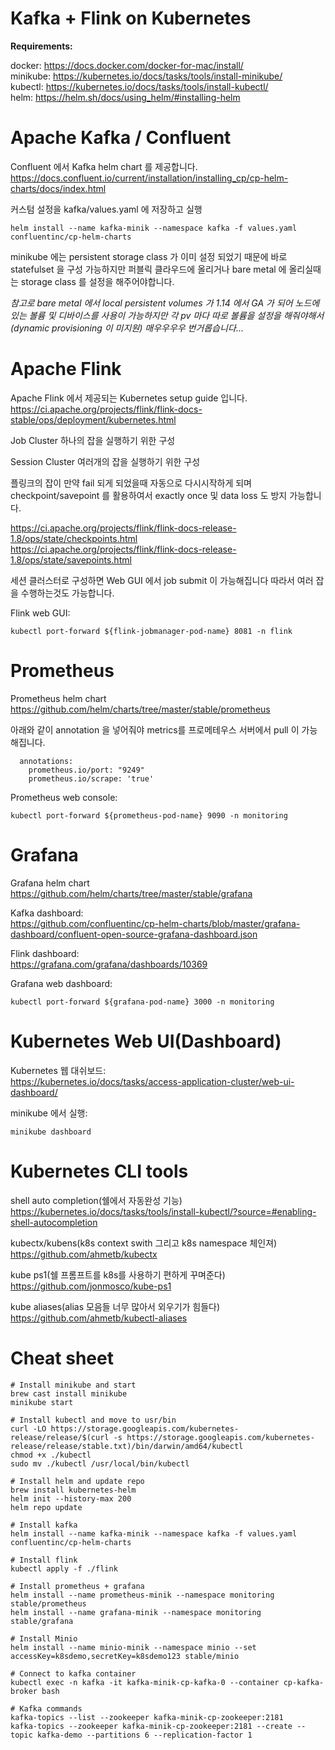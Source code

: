 # Kafka + Flink on Kubernetes

__Requirements:__

docker:
https://docs.docker.com/docker-for-mac/install/  
minikube: 
https://kubernetes.io/docs/tasks/tools/install-minikube/  
kubectl: 
https://kubernetes.io/docs/tasks/tools/install-kubectl/  
helm: 
https://helm.sh/docs/using_helm/#installing-helm


# Apache Kafka / Confluent

Confluent 에서 Kafka helm chart 를 제공합니다.  
https://docs.confluent.io/current/installation/installing_cp/cp-helm-charts/docs/index.html

커스텀 설정을 kafka/values.yaml 에 저장하고 실행


    helm install --name kafka-minik --namespace kafka -f values.yaml confluentinc/cp-helm-charts

minikube 에는 persistent storage class 가 이미 설정 되었기 때문에 바로 statefulset 을 구성 가능하지만
퍼블릭 클라우드에 올리거나 bare metal 에 올리실때는 storage class 를 설정을 해주어야합니다.

*참고로 bare metal 에서 local persistent volumes 가 1.14 에서 GA 가 되어 노드에 있는 볼륨 및 디바이스를 사용이 가능하지만
각 pv 마다 따로 볼륨을 설정을 해줘야해서(dynamic provisioning 이 미지원) 매우우우우 번거롭습니다...*


# Apache Flink

Apache Flink 에서 제공되는 Kubernetes setup guide 입니다.  
https://ci.apache.org/projects/flink/flink-docs-stable/ops/deployment/kubernetes.html

Job Cluster
하나의 잡을 실행하기 위한 구성

Session Cluster
여러개의 잡을 실행하기 위한 구성

플링크의 잡이 만약 fail 되게 되었을때 자동으로 다시시작하게 되며 checkpoint/savepoint 를 활용하여서 exactly once 및 data loss 도 방지 가능합니다.

https://ci.apache.org/projects/flink/flink-docs-release-1.8/ops/state/checkpoints.html  
https://ci.apache.org/projects/flink/flink-docs-release-1.8/ops/state/savepoints.html

세션 클러스터로 구성하면 Web GUI 에서 job submit 이 가능해집니다 따라서 여러 잡을 수행하는것도 가능합니다.

Flink web GUI:  

    kubectl port-forward ${flink-jobmanager-pod-name} 8081 -n flink

# Prometheus
Prometheus helm chart  
https://github.com/helm/charts/tree/master/stable/prometheus

아래와 같이 annotation 을 넣어줘야 metrics를 프로메테우스 서버에서 pull 이 가능해집니다.

      annotations:
        prometheus.io/port: "9249"
        prometheus.io/scrape: 'true'

Prometheus web console:

    kubectl port-forward ${prometheus-pod-name} 9090 -n monitoring

# Grafana
Grafana helm chart  
https://github.com/helm/charts/tree/master/stable/grafana

Kafka dashboard:  
https://github.com/confluentinc/cp-helm-charts/blob/master/grafana-dashboard/confluent-open-source-grafana-dashboard.json

Flink dashboard:  
https://grafana.com/grafana/dashboards/10369

Grafana web dashboard:  

    kubectl port-forward ${grafana-pod-name} 3000 -n monitoring

# Kubernetes Web UI(Dashboard)
Kubernetes 웹 대쉬보드:  
https://kubernetes.io/docs/tasks/access-application-cluster/web-ui-dashboard/

minikube 에서 실행:  

    minikube dashboard

# Kubernetes CLI tools
shell auto completion(쉘에서 자동완성 기능)  
https://kubernetes.io/docs/tasks/tools/install-kubectl/?source=#enabling-shell-autocompletion

kubectx/kubens(k8s context swith 그리고 k8s namespace 체인져)  
https://github.com/ahmetb/kubectx

kube ps1(쉘 프롬프트를 k8s를 사용하기 편하게 꾸며준다)  
https://github.com/jonmosco/kube-ps1

kube aliases(alias 모음들 너무 많아서 외우기가 힘들다)  
https://github.com/ahmetb/kubectl-aliases


# Cheat sheet

```
# Install minikube and start
brew cast install minikube
minikube start

# Install kubectl and move to usr/bin
curl -LO https://storage.googleapis.com/kubernetes-release/release/$(curl -s https://storage.googleapis.com/kubernetes-release/release/stable.txt)/bin/darwin/amd64/kubectl
chmod +x ./kubectl
sudo mv ./kubectl /usr/local/bin/kubectl

# Install helm and update repo
brew install kubernetes-helm
helm init --history-max 200
helm repo update

# Install kafka
helm install --name kafka-minik --namespace kafka -f values.yaml confluentinc/cp-helm-charts

# Install flink
kubectl apply -f ./flink

# Install prometheus + grafana
helm install --name prometheus-minik --namespace monitoring stable/prometheus
helm install --name grafana-minik --namespace monitoring stable/grafana

# Install Minio
helm install --name minio-minik --namespace minio --set accessKey=k8sdemo,secretKey=k8sdemo123 stable/minio

# Connect to kafka container
kubectl exec -n kafka -it kafka-minik-cp-kafka-0 --container cp-kafka-broker bash

# Kafka commands
kafka-topics --list --zookeeper kafka-minik-cp-zookeeper:2181
kafka-topics --zookeeper kafka-minik-cp-zookeeper:2181 --create --topic kafka-demo --partitions 6 --replication-factor 1